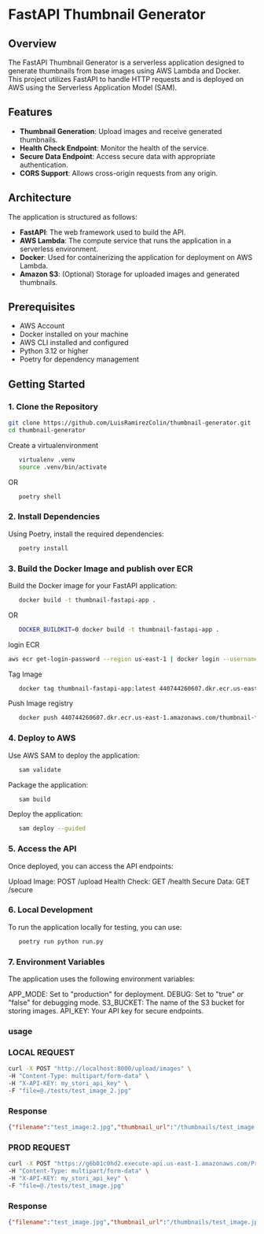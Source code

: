 # FastAPI Thumbnail Generator

## Overview

The FastAPI Thumbnail Generator is a serverless application designed to generate thumbnails from base images using AWS Lambda and Docker. This project utilizes FastAPI to handle HTTP requests and is deployed on AWS using the Serverless Application Model (SAM).

## Features

- **Thumbnail Generation**: Upload images and receive generated thumbnails.
- **Health Check Endpoint**: Monitor the health of the service.
- **Secure Data Endpoint**: Access secure data with appropriate authentication.
- **CORS Support**: Allows cross-origin requests from any origin.

## Architecture

The application is structured as follows:

- **FastAPI**: The web framework used to build the API.
- **AWS Lambda**: The compute service that runs the application in a serverless environment.
- **Docker**: Used for containerizing the application for deployment on AWS Lambda.
- **Amazon S3**: (Optional) Storage for uploaded images and generated thumbnails.

## Prerequisites

- AWS Account
- Docker installed on your machine
- AWS CLI installed and configured
- Python 3.12 or higher
- Poetry for dependency management

## Getting Started

### 1. Clone the Repository

```bash
git clone https://github.com/LuisRamirezColin/thumbnail-generator.git
cd thumbnail-generator
```
Create a virtualenvironment

```bash
   virtualenv .venv
   source .venv/bin/activate
```
OR

```bash
   poetry shell
```
### 2. Install Dependencies

Using Poetry, install the required dependencies:
```bash
   poetry install
```
### 3. Build the Docker Image and publish over ECR
Build the Docker image for your FastAPI application:
```bash
   docker build -t thumbnail-fastapi-app .
```
OR
```bash
   DOCKER_BUILDKIT=0 docker build -t thumbnail-fastapi-app .
```

login ECR
```bash
aws ecr get-login-password --region us-east-1 | docker login --username AWS --password-stdin 440744260607.dkr.ecr.us-east-1.amazonaws.com
```

Tag Image
```bash
   docker tag thumbnail-fastapi-app:latest 440744260607.dkr.ecr.us-east-1.amazonaws.com/thumbnail-fastapi-app:latest
```

Push Image registry
```bash
   docker push 440744260607.dkr.ecr.us-east-1.amazonaws.com/thumbnail-fastapi-app:latest.
```

### 4. Deploy to AWS
Use AWS SAM to deploy the application:
```bash
   sam validate
```
Package the application:
```bash
   sam build
```
Deploy the application:
```bash
   sam deploy --guided
```
### 5. Access the API
Once deployed, you can access the API endpoints:

Upload Image: POST /upload
Health Check: GET /health
Secure Data: GET /secure

### 6. Local Development
To run the application locally for testing, you can use:
```bash
   poetry run python run.py
```
### 7. Environment Variables
The application uses the following environment variables:

APP_MODE: Set to "production" for deployment.
DEBUG: Set to "true" or "false" for debugging mode.
S3_BUCKET: The name of the S3 bucket for storing images.
API_KEY: Your API key for secure endpoints.

### usage

### LOCAL  REQUEST
```bash
curl -X POST "http://localhost:8000/upload/images" \
-H "Content-Type: multipart/form-data" \
-H "X-API-KEY: my_stori_api_key" \
-F "file=@./tests/test_image_2.jpg"
```

### Response
```json
{"filename":"test_image:2.jpg","thumbnail_url":"/thumbnails/test_image:2.jpg","error":null}
```

### PROD REQUEST 
```bash
curl -X POST "https://g6b01c0hd2.execute-api.us-east-1.amazonaws.com/Prodhttp://localhost:8000/upload/images" \
-H "Content-Type: multipart/form-data" \
-H "X-API-KEY: my_stori_api_key" \
-F "file=@./tests/test_image.jpg"
```

### Response
```json
{"filename":"test_image.jpg","thumbnail_url":"/thumbnails/test_image.jpg","error":null}
```
